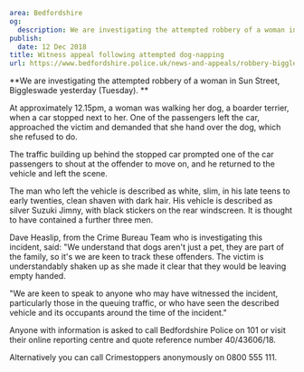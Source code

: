 ```yaml
area: Bedfordshire
og:
  description: We are investigating the attempted robbery of a woman in Sun Street, Biggleswade yesterday (Tuesday).
publish:
  date: 12 Dec 2018
title: Witness appeal following attempted dog-napping
url: https://www.bedfordshire.police.uk/news-and-appeals/robbery-biggleswade-dec18
```

**We are investigating the attempted robbery of a woman in Sun Street, Biggleswade yesterday (Tuesday). **

At approximately 12.15pm, a woman was walking her dog, a boarder terrier, when a car stopped next to her. One of the passengers left the car, approached the victim and demanded that she hand over the dog, which she refused to do.

The traffic building up behind the stopped car prompted one of the car passengers to shout at the offender to move on, and he returned to the vehicle and left the scene.

The man who left the vehicle is described as white, slim, in his late teens to early twenties, clean shaven with dark hair. His vehicle is described as silver Suzuki Jimny, with black stickers on the rear windscreen. It is thought to have contained a further three men.

Dave Heaslip, from the Crime Bureau Team who is investigating this incident, said: "We understand that dogs aren't just a pet, they are part of the family, so it's we are keen to track these offenders. The victim is understandably shaken up as she made it clear that they would be leaving empty handed.

"We are keen to speak to anyone who may have witnessed the incident, particularly those in the queuing traffic, or who have seen the described vehicle and its occupants around the time of the incident."

Anyone with information is asked to call Bedfordshire Police on 101 or visit their online reporting centre and quote reference number 40/43606/18.

Alternatively you can call Crimestoppers anonymously on 0800 555 111.

